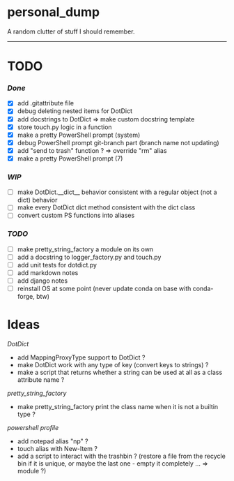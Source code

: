 # personal_dump
A random clutter of stuff I should remember.

---

# TODO

### *Done*
- [x] add .gitattribute file
- [x] debug deleting nested items for DotDict
- [x] add docstrings to DotDict => make custom docstring template
- [x] store touch.py logic in a function
- [x] make a pretty PowerShell prompt (system)
- [x] debug PowerShell prompt git-branch part (branch name not updating)
- [x] add "send to trash" function ? => override "rm" alias
- [x] make a pretty PowerShell prompt (7)

### *WIP*
- [ ] make DotDict.\_\_dict__ behavior consistent with a regular object (not a dict) behavior
- [ ] make every DotDict dict method consistent with the dict class
- [ ] convert custom PS functions into aliases

### *TODO*
- [ ] make pretty_string_factory a module on its own
- [ ] add a docstring to logger_factory.py and touch.py
- [ ] add unit tests for dotdict.py
- [ ] add markdown notes
- [ ] add django notes
- [ ] reinstall OS at some point (never update conda on base with conda-forge, btw)

# Ideas

*DotDict*
- add MappingProxyType support to DotDict ?
- make DotDict work with any type of key (convert keys to strings) ?
- make a script that returns whether a string can be used at all as a class attribute name ?

*pretty_string_factory*
- make pretty_string_factory print the class name when it is not a builtin type ?

*powershell profile*
- add notepad alias "np" ?
- touch alias with New-Item ?
- add a script to interact with the trashbin ? (restore a file from the recycle bin if it is unique, or maybe the last one - empty it completely ... => module ?)
